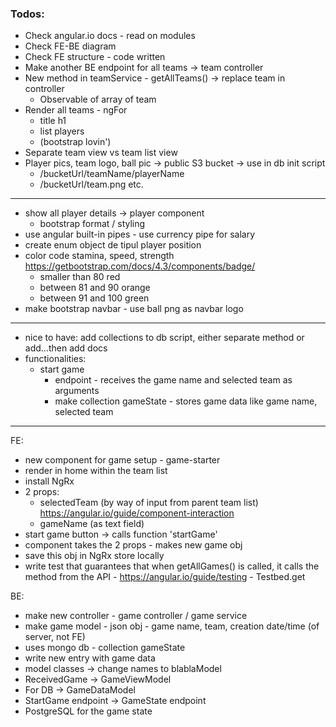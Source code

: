 ### Todos:

- Check angular.io docs - read on modules
- Check FE-BE diagram
- Check FE structure - code written
- Make another BE endpoint for all teams -> team controller
- New method in teamService - getAllTeams() -> replace team in controller
  - Observable of array of team
- Render all teams - ngFor
  - title h1
  - list players
  - (bootstrap lovin')
- Separate team view vs team list view
- Player pics, team logo, ball pic -> public S3 bucket -> use in db init script
  - /bucketUrl/teamName/playerName
  - /bucketUrl/team.png etc.

---

- show all player details -> player component
  - bootstrap format / styling
- use angular built-in pipes - use currency pipe for salary
- create enum object de tipul player position
- color code stamina, speed, strength https://getbootstrap.com/docs/4.3/components/badge/
  - smaller than 80 red
  - between 81 and 90 orange
  - between 91 and 100 green
- make bootstrap navbar - use ball png as navbar logo

---

- nice to have: add collections to db script, either separate method or add...then add docs
- functionalities:
  - start game
    - endpoint - receives the game name and selected team as arguments
    - make collection gameState - stores game data like game name, selected team

---

FE:

- new component for game setup - game-starter
- render in home within the team list
- install NgRx
- 2 props:
  - selectedTeam (by way of input from parent team list)
    https://angular.io/guide/component-interaction
  - gameName (as text field)
- start game button -> calls function 'startGame'
- component takes the 2 props - makes new game obj
- save this obj in NgRx store locally
- write test that guarantees that when getAllGames() is called, it calls the method from the API - https://angular.io/guide/testing - Testbed.get

BE:

- make new controller - game controller / game service
- make game model - json obj - game name, team, creation date/time (of server, not FE)
- uses mongo db - collection gameState
- write new entry with game data
- model classes -> change names to blablaModel
- ReceivedGame -> GameViewModel
- For DB -> GameDataModel
- StartGame endpoint -> GameState endpoint
- PostgreSQL for the game state
